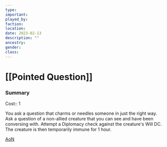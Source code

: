 ```yaml
---
type:
important:
played_by:
faction:
location: 
date: 2023-02-13
description: ""
ancestry: 
gender: 
class: 
---
```

# [[Pointed Question]]

### Summary
Cost:: 1

You ask a question that charms or needles someone in just the right way. Ask a question of a non-allied creature that you can see and have been conversing with. Attempt a Diplomacy check against the creature's Will DC. The creature is then temporarily immune for 1 hour.

[AoN](https://2e.aonprd.com/Actions.aspx?ID=549)

